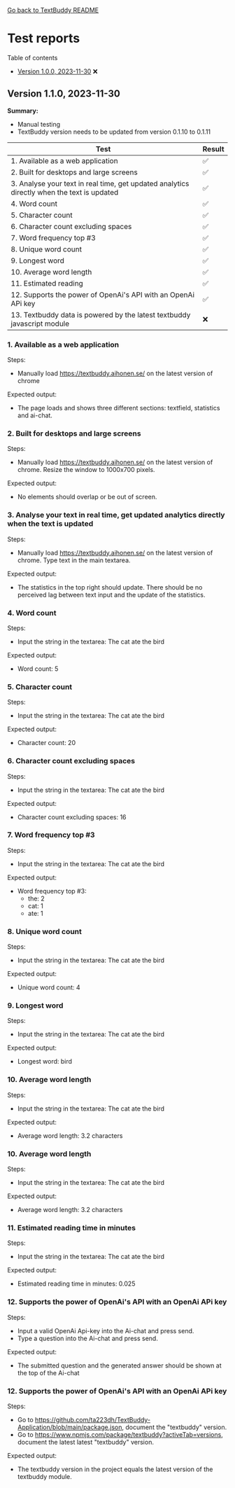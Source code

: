 [Go back to TextBuddy README](README.md)

# Test reports
Table of contents
- [Version 1.0.0, 2023-11-30](#version-100-2023-11-30) ❌

## Version 1.1.0, 2023-11-30
**Summary:**
- Manual testing
- TextBuddy version needs to be updated from version 0.1.10 to 0.1.11

**Test** | Result
---|---
1. Available as a web application | ✅
2. Built for desktops and large screens | ✅
3. Analyse your text in real time, get updated analytics directly when the text is updated | ✅
4. Word count | ✅
5. Character count | ✅
6. Character count excluding spaces | ✅
7. Word frequency top #3 | ✅
8. Unique word count | ✅
9. Longest word | ✅
10. Average word length | ✅
11. Estimated reading | ✅
12. Supports the power of OpenAi's API with an OpenAi APi key | ✅
13. Textbuddy data is powered by the latest textbuddy javascript module | ❌

### 1. Available as a web application
Steps:
- Manually load https://textbuddy.aihonen.se/ on the latest version of chrome

Expected output:
- The page loads and shows three different sections: textfield, statistics and ai-chat.

### 2. Built for desktops and large screens
Steps:
- Manually load https://textbuddy.aihonen.se/ on the latest version of chrome. Resize the window to 1000x700 pixels. 

Expected output:
- No elements should overlap or be out of screen.

### 3. Analyse your text in real time, get updated analytics directly when the text is updated
Steps:
- Manually load https://textbuddy.aihonen.se/ on the latest version of chrome. Type text in the main textarea.

Expected output:
- The statistics in the top right should update. There should be no perceived lag between text input and the update of the statistics.

### 4. Word count
Steps:
- Input the string in the textarea: The cat ate the bird

Expected output:
- Word count: 5


### 5. Character count
Steps:
- Input the string in the textarea: The cat ate the bird

Expected output:
- Character count: 20


### 6. Character count excluding spaces
Steps:
- Input the string in the textarea: The cat ate the bird

Expected output:
- Character count excluding spaces: 16

### 7. Word frequency top #3
Steps:
- Input the string in the textarea: The cat ate the bird

Expected output:
- Word frequency top #3:
    - the: 2
    - cat: 1
    - ate: 1

### 8. Unique word count
Steps:
- Input the string in the textarea: The cat ate the bird

Expected output:
- Unique word count: 4

### 9. Longest word
Steps:
- Input the string in the textarea: The cat ate the bird

Expected output:
- Longest word: bird

### 10. Average word length
Steps:
- Input the string in the textarea: The cat ate the bird

Expected output:
- Average word length: 3.2 characters

### 10. Average word length
Steps:
- Input the string in the textarea: The cat ate the bird

Expected output:
- Average word length: 3.2 characters

### 11. Estimated reading time in minutes
Steps:
- Input the string in the textarea: The cat ate the bird

Expected output:
- Estimated reading time in minutes: 0.025

### 12. Supports the power of OpenAi's API with an OpenAi APi key
Steps:
- Input a valid OpenAi Api-key into the Ai-chat and press send.
- Type a question into the Ai-chat and press send.

Expected output:
- The submitted question and the generated answer should be shown at the top of the Ai-chat

### 12. Supports the power of OpenAi's API with an OpenAi APi key
Steps:
- Go to https://github.com/ta223dh/TextBuddy-Application/blob/main/package.json, document the "textbuddy" version.
- Go to https://www.npmjs.com/package/textbuddy?activeTab=versions, document the latest latest "textbuddy" version.

Expected output:
- The textbuddy version in the project equals the latest version of the textbuddy module.
